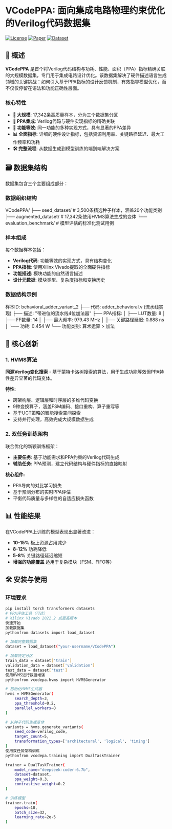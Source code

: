# VCodePPA: 面向集成电路物理约束优化的Verilog代码数据集

[![License](https://img.shields.io/badge/License-MIT-blue.svg)](LICENSE)
[![Paper](https://img.shields.io/badge/Paper-arXiv-green.svg)](link-to-paper)
[![Dataset](https://img.shields.io/badge/Dataset-HuggingFace-yellow.svg)](link-to-dataset)

## 📝 概述

**VCodePPA** 是首个将Verilog代码结构与功耗、性能、面积（PPA）指标精确关联的大规模数据集，专门用于集成电路设计优化。该数据集解决了硬件描述语言生成领域的关键挑战：如何引入基于PPA指标的设计反馈机制，有效指导模型优化，而不仅仅停留在语法和功能正确性层面。

### 核心特性

- **🔢 大规模**: 17,342条高质量样本，分为三个数据集分区
- **🎯 PPA集成**: Verilog代码与硬件实现指标的精确关联
- **🔄 功能等效**: 同一功能的多种实现方式，具有显著的PPA差异
- **📊 全面指标**: 详细的硬件设计指标，包括资源利用率、关键路径延迟、最大工作频率和功耗
- **🛠️ 完整流程**: 从数据生成到模型训练的端到端解决方案

## 🗃️ 数据集结构

数据集包含三个主要组成部分：

### 数据组织结构
VCodePPA/
├── seed_dataset/           # 3,500条精选种子样本，涵盖20个功能类别
├── augmented_dataset/      # 17,342条使用HVMS算法生成的变体
└── evaluation_benchmark/   # 模型评估的标准化测试用例

### 样本组成
每个数据样本包括：
- **Verilog代码**: 功能等效的实现方式，具有结构变化
- **PPA指标**: 使用Xilinx Vivado提取的全面硬件指标
- **功能描述**: 模块功能的自然语言描述
- **设计元数据**: 模块类型、复杂度指标和变换历史

### 数据结构示例
样本ID: behavioral_adder_variant_2
├── 代码: adder_behavioral.v (流水线实现)
├── 描述: "带进位的流水线4位加法器"
├── PPA指标:
│   ├── LUT数量: 8
│   ├── FF数量: 14
│   ├── 最大频率: 979.43 MHz
│   ├── 关键路径延迟: 0.888 ns
│   └── 功耗: 0.454 W
└── 功能类别: 算术运算 > 加法

## 🚀 核心创新

### 1. HVMS算法
**同源Verilog变化搜索** - 基于蒙特卡洛树搜索的算法，用于生成功能等效但PPA特性差异显著的代码变体。

**特性:**
- 跨架构层、逻辑层和时序层的多维代码变换
- 9种变换算子，涵盖FSM编码、接口重构、算子重写等
- 基于UCT策略的智能搜索空间探索
- 支持并行处理，高效完成大规模数据生成

### 2. 双任务训练架构
联合优化的新颖训练框架：
- **主要任务**: 基于功能需求和PPA约束的Verilog代码生成
- **辅助任务**: PPA预测，建立代码结构与硬件指标的直接映射

**核心组件:**
- PPA导向的对比学习损失
- 基于预测分布的实时PPA评估
- 平衡代码质量与多样性的自适应损失函数

## 📊 性能结果

在VCodePPA上训练的模型表现出显著改进：
- **10-15%** 板上资源占用减少
- **8-12%** 功耗降低
- **5-8%** 关键路径延迟缩短
- **增强的功能覆盖** 适用于复杂模块（FSM、FIFO等）

## 🛠️ 安装与使用

### 环境要求
```bash
pip install torch transformers datasets
# PPA评估工具（可选）
# Xilinx Vivado 2022.2 或更高版本
快速开始
加载数据集
pythonfrom datasets import load_dataset

# 加载完整数据集
dataset = load_dataset("your-username/VCodePPA")

# 加载特定分区
train_data = dataset['train']
validation_data = dataset['validation']
test_data = dataset['test']
使用HVMS进行数据增强
pythonfrom vcodepa.hvms import HVMSGenerator

# 初始化HVMS生成器
hvms = HVMSGenerator(
    search_depth=3,
    ppa_threshold=0.2,
    parallel_workers=8
)

# 从种子代码生成变体
variants = hvms.generate_variants(
    seed_code=verilog_code,
    target_count=5,
    transformation_types=['architectural', 'logical', 'timing']
)
使用双任务架构训练
pythonfrom vcodepa.training import DualTaskTrainer

trainer = DualTaskTrainer(
    model_name="deepseek-coder-6.7b",
    dataset=dataset,
    ppa_weight=0.3,
    contrastive_weight=0.2
)

# 训练模型
trainer.train(
    epochs=10,
    batch_size=32,
    learning_rate=2e-5
)
